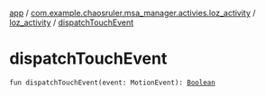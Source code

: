 [app](../../index.md) / [com.example.chaosruler.msa_manager.activies.loz_activity](../index.md) / [loz_activity](index.md) / [dispatchTouchEvent](.)

# dispatchTouchEvent

`fun dispatchTouchEvent(event: MotionEvent): `[`Boolean`](https://kotlinlang.org/api/latest/jvm/stdlib/kotlin/-boolean/index.html)